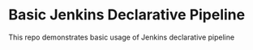 # Basic Jenkins Declarative Pipeline

This repo demonstrates basic usage of Jenkins declarative pipeline